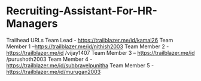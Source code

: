 # Recruiting-Assistant-For-HR-Managers
Trailhead URLs
Team Lead - https://trailblazer.me/id/kamal26
Team Member 1 –https://trailblazer.me/id/nithish2003
Team Member 2 - https://trailblazer.me/id /vijay1407
Team Member 3 – https://trailblazer.me/id /purushoth2003
Team Member 4 - https://trailblazer.me/id/subbravelpunitha
Team Member 5 -https://trailblazer.me/id/murugan2003

